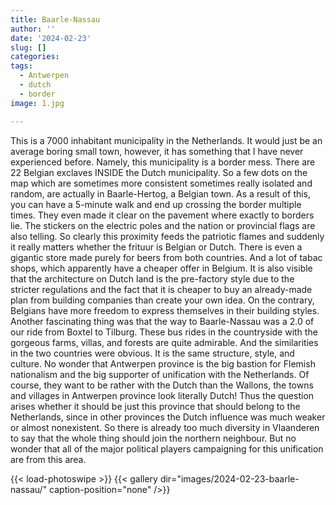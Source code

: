 ```yaml
---
title: Baarle-Nassau
author: ''
date: '2024-02-23'
slug: []
categories:
tags:
  - Antwerpen
  - dutch
  - border
image: 1.jpg

---
```


This is a 7000 inhabitant municipality in the Netherlands. It would just be an average boring small town, however, it has something that I have never experienced before. Namely, this municipality is a border mess. There are 22 Belgian exclaves INSIDE the Dutch municipality. So a few dots on the map which are sometimes more consistent sometimes really isolated and random, are actually in Baarle-Hertog, a Belgian town. As a result of this, you can have a 5-minute walk and end up crossing the border multiple times.  They even made it clear on the pavement where exactly to borders lie. The stickers on the electric poles and the nation or provincial flags are also telling.
So clearly this proximity feeds the patriotic flames and suddenly it really matters whether the frituur is Belgian or Dutch. There is even a gigantic store made purely for beers from both countries. And a lot of tabac shops, which apparently have a cheaper offer in Belgium. It is also visible that the architecture on Dutch land is the pre-factory style due to the stricter regulations and the fact that it is cheaper to buy an already-made plan from building companies than create your own idea. On the contrary, Belgians have more freedom to express themselves in their building styles.
Another fascinating thing was that the way to Baarle-Nassau was a 2.0 of our ride from Boxtel to Tilburg. These bus rides in the countryside with the gorgeous farms, villas, and forests are quite admirable. And the similarities in the two countries were obvious. It is the same structure, style, and culture. No wonder that Antwerpen province is the big bastion for Flemish nationalism and the big supporter of unification with the Netherlands. Of course, they want to be rather with the Dutch than the Wallons, the towns and villages in Antwerpen province look literally Dutch! Thus the question arises whether it should be just this province that should belong to the Netherlands, since in other provinces the Dutch influence was much weaker or almost nonexistent. So there is already too much diversity in Vlaanderen to say that the whole thing should join the northern neighbour. But no wonder that all of the major political players campaigning for this unification are from this area.



{{< load-photoswipe >}}
{{< gallery dir="images/2024-02-23-baarle-nassau/" caption-position="none" />}}
